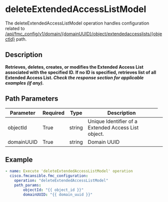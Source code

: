 # deleteExtendedAccessListModel

The deleteExtendedAccessListModel operation handles configuration related to [/api/fmc_config/v1/domain/{domainUUID}/object/extendedaccesslists/{objectId}](/paths//api/fmc_config/v1/domain/{domain_uuid}/object/extendedaccesslists/{object_id}.md) path.&nbsp;
## Description
**Retrieves, deletes, creates, or modifies the Extended Access List associated with the specified ID. If no ID is specified, retrieves list of all Extended Access List. _Check the response section for applicable examples (if any)._**

## Path Parameters
| Parameter | Required | Type | Description |
| --------- | -------- | ---- | ----------- |
| objectId | True | string <td colspan=3> Unique Identifier of a Extended Access List object. |
| domainUUID | True | string <td colspan=3> Domain UUID |

## Example
```yaml
- name: Execute 'deleteExtendedAccessListModel' operation
  cisco.fmcansible.fmc_configuration:
    operation: "deleteExtendedAccessListModel"
    path_params:
        objectId: "{{ object_id }}"
        domainUUID: "{{ domain_uuid }}"

```